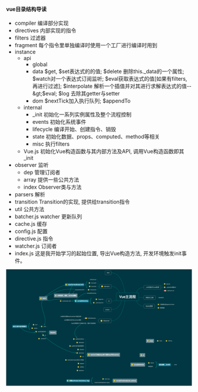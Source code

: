 #### vue目录结构导读

* compiler 编译部分实现
* directives 内部实现的指令
* filters  过滤器
* fragment 每个指令里单独编译时使用一个工厂进行编译时用到
* instance
  * api
    * global
    * data $get, $set表达式的的值; $delete 删除this.\_data的一个属性; $watch对一个表达式订阅监听; $eval获取表达式的值\[如果有filters, 再进行过滤\]; $interpolate 解析一个插值并对其进行求解表达式的值--&gt;$eval; $log 去除其getter与setter
    * dom $nextTick加入执行队列; $appendTo
  * internal
    * \_init 初始化一系列实例属性及整个流程控制
    * events 初始化系统事件
    * lifecycle 编译开始、创建指令、销毁
    * state 初始化数据、props、computed、method等相关
    * misc 执行filters
  * Vue.js 初始化Vue构造函数与其内部方法及API, 调用Vue构造函数即其\_init
* observer 监听
  * dep 管理订阅者
  * array 提供一些公共方法
  * index Observer类与方法
* parsers  解析
* transition  Transition的实现, 提供给transition指令
* util  公共方法
* batcher.js  watcher 更新队列
* cache.js  缓存
* config.js  配置
* directive.js  指令
* watcher.js  订阅者
* index.js 这是我开始学习的起始位置, 导出Vue构造方法, 开发环境触发init事件。


![流程 text](./vue.png "title")
